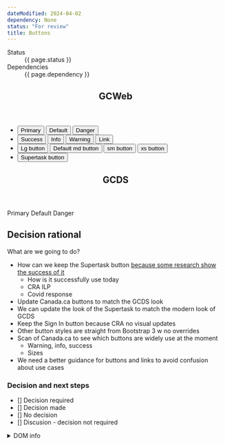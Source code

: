 ```yaml
---
dateModified: 2024-04-02
dependency: None
status: "For review"
title: Buttons
---
```

<dl class="dl-horizontal brdr-0">
  <dt>Status</dt>
  <dd><span class="label label-warning mrgn-lft-sm">{{ page.status }}</span></dd>
  <dt>Dependencies</dt>
  <dd><span class="label label-info mrgn-lft-sm">{{ page.dependency }}</span></dd>
</dl>

<div class="row wb-eqht">
  <div class="col-md-6">
    <section class="panel panel-default hght-inhrt">
      <header class="panel-heading"><h2 class="panel-title">GCWeb</h2></header>
      <div class="panel-body">
        <ul  class="list-unstyled lst-spcd">
          <li>
            <button type="button" class="btn btn-primary">Primary</button>
            <button type="button" class="btn btn-default">Default</button>
            <button type="button" class="btn btn-danger">Danger</button>
          </li>
          <li>
            <button type="button" class="btn btn-success">Success</button>
            <button type="button" class="btn btn-info">Info</button>
            <button type="button" class="btn btn-warning">Warning</button>
            <button type="button" class="btn btn-link">Link</button>
          </li>
          <li>
            <button type="button" class="btn btn-default btn-lg">Lg button</button>
            <button type="button" class="btn btn-default">Default md button</button>
            <button type="button" class="btn btn-default btn-sm">sm button</button>
            <button type="button" class="btn btn-default btn-xs">xs button</button>
          </li>
          <li>
            <button type="button" class="btn btn-call-to-action">Supertask button</button>
          </li>
        </ul>
      </div>
    </section>
  </div>
  <div class="col-md-6">
    <section class="panel panel-default hght-inhrt">
      <header class="panel-heading"><h2 class="panel-title">GCDS</h2></header>
      <div class="panel-body">
       <gcds-button>
        Primary
      </gcds-button>
      <gcds-button button-role="secondary">
        Default
      </gcds-button>
      <gcds-button button-role="danger">
        Danger
      </gcds-button>
      </div>
    </section>
  </div>
</div>

## Decision rational
What are we going to do?

- How can we keep the Supertask button [because some research show the success of it](https://docs.google.com/document/d/1BfqYgcctsE-8IxATOmvirHksAd0f_2INs0EyuzYEG3o/edit#heading=h.9fzn9rvtxnbu)
  - How is it successfully use today
  - CRA ILP
  - Covid response
- Update Canada.ca buttons to match the GCDS look
- We can update the look of the Supertask to match the modern look of GCDS
- Keep the Sign In button because CRA no visual updates
- Other button styles are straight from Bootstrap 3 w no overrides
- Scan of Canada.ca to see which buttons are widely use at the moment
  - Warning, info, success
  - Sizes
- We need a better guidance for buttons and links to avoid confusion about use cases

### Decision and next steps

- [] Decision required
- [] Decision made
- [] No decision
- [] Discusion - decision not required

<details>
  <summary>DOM info</summary>
  <div class="row">
    <div class="col-md-6">
      <h2>DOM Node types</h2> 
      <p>There are several types of nodes, including:</p>
      <dl>
        <dt>Element</dt>
        <dd>Represents an HTML element, such as a <code>&lt;div&gt;</code>, <code>&lt;p&gt;</code>, or <code>&lt;img&gt;</code>.</dd>
        <dt>Attr</dt>
        <dd>Represents an attribute of an element, such as the href attribute of a <code>&lt;a</code>&gt; tag.</dd>
        <dt>Text</dt>
        <dd>Represents plain text within an element, such as the content of a <code>&lt;p</code>&gt; tag.</dd>
      </dl>
      <h2>Node relationships</h2>
      <p>Nodes can have relationships with each other, such as:</p>
      <dl>
        <dt>Parent-Child</dt>
        <dd>A node can have a parent node, which is the node that contains it.</dd>
        <dt>Sibling</dt> 
        <dd>Nodes can have siblings, which are nodes at the same level in the document tree.</dd>
        <dt>Child nodes</dt>
        <dd>A node can have child nodes, which are nodes that are contained within it.</dd>
        <dt>CSS computed info</dt>
        <dd>The computed style of the element(s)</dd>
      </dl> 
    </div>
  </div>
</details>